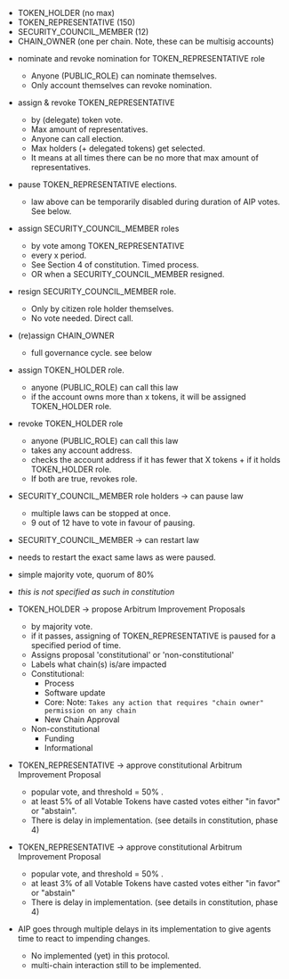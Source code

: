 <!-- 
  This layout is inspired by the Arbitrum DAO and its constitution as of nov 2024. 
  See the intro to their governance structure here: https://docs.arbitrum.foundation/dao-constitution 
-->


<!-- 
  Roles (max number of role holders)
  Note, this is in addition to ADMIN_ROLE and PUBLIC_ROLE) 
 -->
- TOKEN_HOLDER (no max)
- TOKEN_REPRESENTATIVE (150)
- SECURITY_COUNCIL_MEMBER (12)
- CHAIN_OWNER (one per chain. Note, these can be multisig accounts)

<!-- Electoral laws -->
- nominate and revoke nomination for TOKEN_REPRESENTATIVE role 
  - Anyone (PUBLIC_ROLE) can nominate themselves.
  - Only account themselves can revoke nomination.

- assign & revoke TOKEN_REPRESENTATIVE
  - by (delegate) token vote. 
  - Max amount of representatives. 
  - Anyone can call election. 
  - Max holders (+ delegated tokens) get selected. 
  - It means at all times there can be no more that max amount of representatives. 

- pause TOKEN_REPRESENTATIVE elections. 
  - law above can be temporarily disabled during duration of AIP votes. See below.

- assign SECURITY_COUNCIL_MEMBER roles
  - by vote among TOKEN_REPRESENTATIVE
  - every x period. 
  - See Section 4 of constitution. Timed process. 
  - OR when a SECURITY_COUNCIL_MEMBER resigned. 
  
- resign SECURITY_COUNCIL_MEMBER role.  
  - Only by citizen role holder themselves.
  - No vote needed. Direct call. 

- (re)assign CHAIN_OWNER 
  <!-- develop later -->
  - full governance cycle. see below 

- assign TOKEN_HOLDER role. 
  - anyone (PUBLIC_ROLE) can call this law 
  - if the account owns more than x tokens, it will be assigned TOKEN_HOLDER role. 

- revoke TOKEN_HOLDER role 
  - anyone (PUBLIC_ROLE) can call this law 
  - takes any account address. 
  - checks the account address if it has fewer that X tokens + if it holds TOKEN_HOLDER role. 
  - If both are true, revokes role.  

<!-- Emergence Pause & restart laws -->
- SECURITY_COUNCIL_MEMBER role holders -> can pause law 
  - multiple laws can be stopped at once. 
  - 9 out of 12 have to vote in favour of pausing. 
  
-  SECURITY_COUNCIL_MEMBER -> can restart law 
  - needs to restart the exact same laws as were paused. 
  - simple majority vote, quorum of 80% 
  - _this is not specified as such in constitution_ 
  
<!-- Executive laws: propose, vote on and implement Arbitrum Improvement Proposals (AIPs) -->
- TOKEN_HOLDER -> propose Arbitrum Improvement Proposals
  -  by majority vote.  
  -  if it passes, assigning of TOKEN_REPRESENTATIVE is paused for a specified period of time. 
  -  Assigns proposal 'constitutional' or 'non-constitutional'
  -  Labels what chain(s) is/are impacted
  -  Constitutional:
     - Process 
     - Software update
     - Core: Note: `Takes any action that requires "chain owner" permission on any chain`
     - New Chain Approval 
  -  Non-constitutional
     - Funding
     - Informational 

- TOKEN_REPRESENTATIVE -> approve constitutional Arbitrum Improvement Proposal 
  - popular vote,  and threshold = 50% . 
  - at least 5% of all Votable Tokens have casted votes either "in favor" or "abstain".
  - There is delay in implementation. (see details in constitution, phase 4)

- TOKEN_REPRESENTATIVE -> approve constitutional Arbitrum Improvement Proposal 
  - popular vote, and threshold = 50% . 
  - at least 3% of all Votable Tokens have casted votes either "in favor" or "abstain"
  - There is delay in implementation. (see details in constitution, phase 4)

- AIP goes through multiple delays in its implementation to give agents time to react to impending changes. 
  - No implemented (yet) in this protocol. 
  - multi-chain interaction still to be implemented. 

